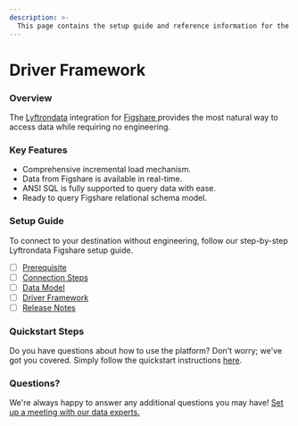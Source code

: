 ```yaml
---
description: >-
  This page contains the setup guide and reference information for the Figshare source connector.
---
```


# Driver Framework

### Overview

The [Lyftrondata](https://www.lyftrondata.com/) integration for [Figshare](https://www.lyftrondata.com/integration/figshare/)[ ](https://www.lyftrondata.com/integration/figshare/)provides the most natural way to access data while requiring no engineering.

### Key Features

* Comprehensive incremental load mechanism.
* Data from Figshare is available in real-time.&#x20;
* ANSI SQL is fully supported to query data with ease.
* Ready to query Figshare relational schema model.

### Setup Guide

To connect to your destination without engineering, follow our step-by-step Lyftrondata Figshare setup guide.

* [ ] [Prerequisite](../../business-analytics/figshare/prerequisite.md)
* [ ] [Connection Steps](../../business-analytics/figshare/connection-steps.md)
* [ ] [Data Model](../../business-analytics/figshare/data-model/)
* [ ] [Driver Framework](../../business-analytics/figshare/driver-framework/)
* [ ] [Release Notes](../../business-analytics/figshare/release-notes.md)

### Quickstart Steps

Do you have questions about how to use the platform? Don't worry; we've got you covered. Simply follow the quickstart instructions [here](../../../quickstart-steps.md).

### Questions? <a href="#questions" id="questions"></a>

We're always happy to answer any additional questions you may have! [Set up a meeting with our data experts.](https://www.lyftrondata.com/book-a-meeting/)


